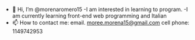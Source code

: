 - 👋 Hi, I’m @morenaromero15
-I am interested in learning to program.
-I am currently learning front-end web programming and Italian
- 📫 How to contact me: email. moree.morena15@gmail.com
                        cell phone: 1149742953

<!---
morenaromero15/morenaromero15 is a ✨ special ✨ repository because its `README.md` (this file) appears on your GitHub profile.
You can click the Preview link to take a look at your changes.
--->
